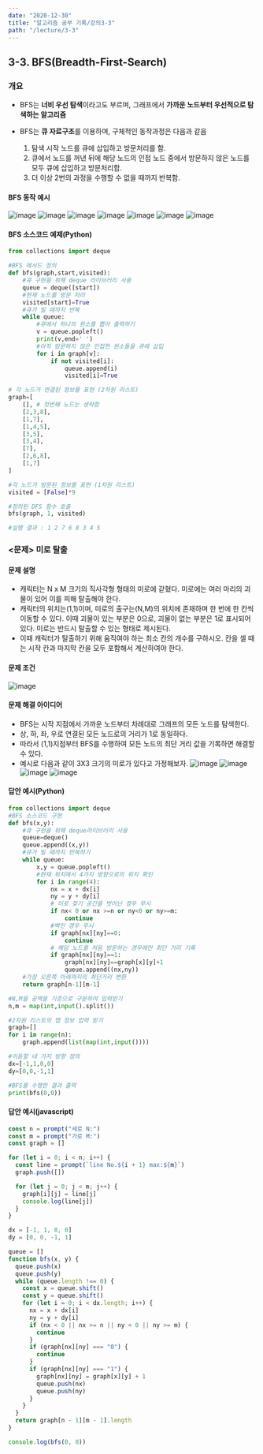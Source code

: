 ```yaml
---
date: "2020-12-30"
title: "알고리즘 공부 기록/강의3-3"
path: "/lecture/3-3"
---
```


## 3-3. BFS(Breadth-First-Search)

### 개요

- BFS는 **너비 우선 탐색**이라고도 부르며, 그래프에서 **가까운 노드부터 우선적으로 탐색하는 알고리즘**
- BFS는 **큐 자료구조**를 이용하며, 구체적인 동작과정은 다음과 같음

  1. 탐색 시작 노드를 큐에 삽입하고 방문처리를 함.
  1. 큐에서 노드를 꺼낸 뒤에 해당 노드의 인접 노드 중에서 방문하지 않은 노드를 모두 큐에 삽입하고 방문처리함.
  1. 더 이상 2번의 과정을 수행할 수 없을 때까지 반복함.

#### BFS 동작 예시
  ![image](https://user-images.githubusercontent.com/71132893/103354289-86d96c80-4aee-11eb-89c4-7b7f67c0f21e.png)
  ![image](https://user-images.githubusercontent.com/71132893/103354299-8ccf4d80-4aee-11eb-9b01-6159043517f7.png)
  ![image](https://user-images.githubusercontent.com/71132893/103354314-948ef200-4aee-11eb-986a-d34b26632290.png)
  ![image](https://user-images.githubusercontent.com/71132893/103354328-9f498700-4aee-11eb-8562-da8dd41a4535.png)
  ![image](https://user-images.githubusercontent.com/71132893/103354333-a2dd0e00-4aee-11eb-9ba6-8fd6b7405a2a.png)
  ![image](https://user-images.githubusercontent.com/71132893/103354341-a7a1c200-4aee-11eb-8d22-b052ddeff3d1.png)
  ![image](https://user-images.githubusercontent.com/71132893/103354347-ac667600-4aee-11eb-9ad4-2086648aac43.png)

#### BFS 소스코드 예제(Python)

```python
from collections import deque

#BFS 메서드 정의
def bfs(graph,start,visited):
    #큐 구현을 위해 deque 라이브러리 사용
    queue = deque([start])
    #현재 노드를 방문 처리
    visited[start]=True
    #큐가 빌 때까지 반복
    while queue:
        #큐에서 하나의 원소를 뽑아 출력하기
        v = queue.popleft()
        print(v,end=' ')
        #아직 방문하지 않은 인접한 원소들을 큐에 삽입
        for i in graph[v]:
            if not visited[i]:
                queue.append(i)
                visited[i]=True

# 각 노드가 연결된 정보를 표현 (2차원 리스트)
graph=[
    [], # 첫번째 노드는 생략함
    [2,3,8],
    [1,7],
    [1,4,5],
    [3,5],
    [3,4],
    [7],
    [2,6,8],
    [1,7]
]

#각 노드가 방문된 정보를 표현 (1차원 리스트)
visited = [False]*9

#정의된 DFS 함수 호출
bfs(graph, 1, visited)

#실행 결과 : 1 2 7 6 8 3 4 5
```

### <문제> 미로 탈출

#### 문제 설명

  - 캐릭터는 N x M 크기의 직사각형 형태의 미로에 갇혔다. 미로에는 여러 마리의 괴물이 있어 이를 피해 탈출해야 한다.
  - 캐릭터의 위치는(1,1)이며, 미로의 출구는(N,M)의 위치에 존재하며 한 번에 한 칸씩 이동할 수 있다. 이때 괴물이 있는 부분은 0으로, 괴물이 없는 부분은 1로 표시되어 있다. 미로는 반드시 탈출할 수 있는 형태로 제시된다.
  - 이때 캐릭터가 탈출하기 위해 움직여야 하는 최소 칸의 개수를 구하시오. 칸을 셀 때는 시작 칸과 마지막 칸을 모두 포함해서 계산하여야 한다.

#### 문제 조건
  ![image](https://user-images.githubusercontent.com/71132893/103364616-94e4b880-4b01-11eb-8d9b-a2cd9ea229c0.png)

#### 문제 해결 아이디어 
- BFS는 시작 지점에서 가까운 노드부터 차례대로 그래프의 모든 노드를 탐색한다. 
- 상, 하, 좌, 우로 연결된 모든 노드로의 거리가 1로 동일하다. 
- 따라서 (1,1)지점부터 BFS를 수행하여 모든 노드의 최단 거리 값을 기록하면 해결할 수 있다. 
- 예시로 다음과 같이 3X3 크기의 미로가 있다고 가정해보자.
  ![image](https://user-images.githubusercontent.com/71132893/103366156-2efa3000-4b05-11eb-9fa5-bc91a392befe.png)
  ![image](https://user-images.githubusercontent.com/71132893/103366173-41746980-4b05-11eb-873b-92dcd81a13cb.png)
  ![image](https://user-images.githubusercontent.com/71132893/103366187-46d1b400-4b05-11eb-82f9-dcfe8bbccd32.png)
  ![image](https://user-images.githubusercontent.com/71132893/103366212-594bed80-4b05-11eb-9f9c-43f7717cdc63.png)

#### 답안 예시(Python)

```python
from collections import deque
#BFS 소스코드 구현
def bfs(x,y):
    #큐 구현을 위해 deque라이브러리 사용
    queue=deque()
    queue.append((x,y))
    #큐가 빌 때까지 반복하기
    while queue:
        x,y = queue.popleft()
        #현재 위치에서 4가지 방향으로의 위치 확인
        for i in range(4):
            nx = x + dx[i]
            ny = y + dy[i]
            # 미로 찾기 공간을 벗어난 경우 무시
            if nx< 0 or nx >=n or ny<0 or ny>=m:
                continue
            #벽인 경우 무시
            if graph[nx][ny]==0:
                continue
            # 해당 노드를 처음 방문하는 경우에만 최단 거리 기록
            if graph[nx][ny]==1:
                graph[nx][ny]==graph[x][y]+1
                queue.append((nx,ny))
    #가장 오른쪽 아래까지의 최단거리 변환
    return graph[n-1][m-1]

#N,M을 공백을 기준으로 구분하여 입력받기
n,m = map(int,input().split())

#2차원 리스트의 맵 정보 입력 받기
graph=[]
for i in range(n):
    graph.append(list(map(int,input())))

#이동할 네 가지 방향 정의
dx=[-1,1,0,0]
dy=[0,0,-1,1]

#BFS를 수행한 결과 출력
print(bfs(0,0))
```

#### 답안 예시(javascript)

```js
const n = prompt("세로 N:")
const m = prompt("가로 M:")
const graph = []

for (let i = 0; i < n; i++) {
  const line = prompt(`line No.${i + 1} max:${m}`)
  graph.push([])

  for (let j = 0; j < m; j++) {
    graph[i][j] = line[j]
    console.log(line[j])
  }
}

dx = [-1, 1, 0, 0]
dy = [0, 0, -1, 1]

queue = []
function bfs(x, y) {
  queue.push(x)
  queue.push(y)
  while (queue.length !== 0) {
    const x = queue.shift()
    const y = queue.shift()
    for (let i = 0; i < dx.length; i++) {
      nx = x + dx[i]
      ny = y + dy[i]
      if (nx < 0 || nx >= n || ny < 0 || ny >= m) {
        continue
      }
      if (graph[nx][ny] === "0") {
        continue
      }
      if (graph[nx][ny] === "1") {
        graph[nx][ny] = graph[x][y] + 1
        queue.push(nx)
        queue.push(ny)
      }
    }
  }
  return graph[n - 1][m - 1].length
}

console.log(bfs(0, 0))
```
